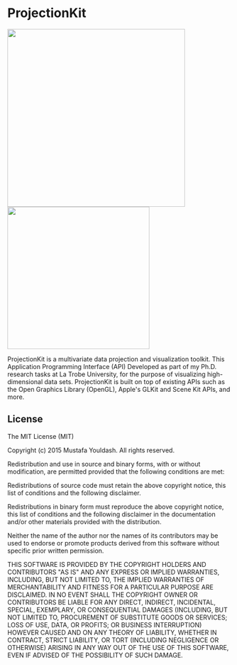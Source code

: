 # ProjectionKit

<img src="https://raw.github.com/nmattisson/DropdownMenu/master/Screenshots/DropdownMenu.png" width="400" />
<img src="https://raw.github.com/nmattisson/DropdownMenu/master/Screenshots/DropdownMenu.gif" width="320" />

ProjectionKit is a multivariate data projection and visualization toolkit. This Application Programming Interface (API) Developed as part of my Ph.D. research tasks at La Trobe University, for the purpose of visualizing high-dimensional data sets. ProjectionKit is built on top of existing APIs such as the Open Graphics Library (OpenGL), Apple's GLKit and Scene Kit APIs, and more.


## License

The MIT License (MIT)

Copyright (c) 2015 Mustafa Youldash. All rights reserved.

Redistribution and use in source and binary forms, with or without
modification, are permitted provided that the following conditions are met:

Redistributions of source code must retain the above copyright notice, this
list of conditions and the following disclaimer.

Redistributions in binary form must reproduce the above copyright notice,
this list of conditions and the following disclaimer in the documentation
and/or other materials provided with the distribution.

Neither the name of the author nor the names of its contributors may be used
to endorse or promote products derived from this software without specific
prior written permission.

THIS SOFTWARE IS PROVIDED BY THE COPYRIGHT HOLDERS AND CONTRIBUTORS "AS IS"
AND ANY EXPRESS OR IMPLIED WARRANTIES, INCLUDING, BUT NOT LIMITED TO, THE
IMPLIED WARRANTIES OF MERCHANTABILITY AND FITNESS FOR A PARTICULAR PURPOSE ARE
DISCLAIMED. IN NO EVENT SHALL THE COPYRIGHT OWNER OR CONTRIBUTORS BE LIABLE
FOR ANY DIRECT, INDIRECT, INCIDENTAL, SPECIAL, EXEMPLARY, OR CONSEQUENTIAL
DAMAGES (INCLUDING, BUT NOT LIMITED TO, PROCUREMENT OF SUBSTITUTE GOODS OR
SERVICES; LOSS OF USE, DATA, OR PROFITS; OR BUSINESS INTERRUPTION) HOWEVER
CAUSED AND ON ANY THEORY OF LIABILITY, WHETHER IN CONTRACT, STRICT LIABILITY,
OR TORT (INCLUDING NEGLIGENCE OR OTHERWISE) ARISING IN ANY WAY OUT OF THE USE
OF THIS SOFTWARE, EVEN IF ADVISED OF THE POSSIBILITY OF SUCH DAMAGE.
